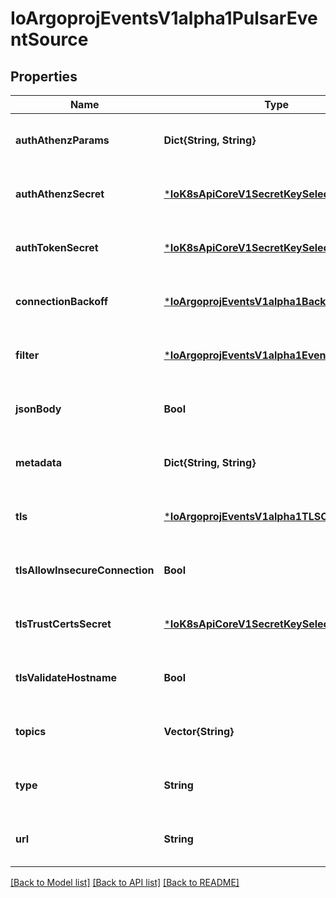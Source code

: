 # IoArgoprojEventsV1alpha1PulsarEventSource


## Properties
Name | Type | Description | Notes
------------ | ------------- | ------------- | -------------
**authAthenzParams** | **Dict{String, String}** |  | [optional] [default to nothing]
**authAthenzSecret** | [***IoK8sApiCoreV1SecretKeySelector**](IoK8sApiCoreV1SecretKeySelector.md) |  | [optional] [default to nothing]
**authTokenSecret** | [***IoK8sApiCoreV1SecretKeySelector**](IoK8sApiCoreV1SecretKeySelector.md) |  | [optional] [default to nothing]
**connectionBackoff** | [***IoArgoprojEventsV1alpha1Backoff**](IoArgoprojEventsV1alpha1Backoff.md) |  | [optional] [default to nothing]
**filter** | [***IoArgoprojEventsV1alpha1EventSourceFilter**](IoArgoprojEventsV1alpha1EventSourceFilter.md) |  | [optional] [default to nothing]
**jsonBody** | **Bool** |  | [optional] [default to nothing]
**metadata** | **Dict{String, String}** |  | [optional] [default to nothing]
**tls** | [***IoArgoprojEventsV1alpha1TLSConfig**](IoArgoprojEventsV1alpha1TLSConfig.md) |  | [optional] [default to nothing]
**tlsAllowInsecureConnection** | **Bool** |  | [optional] [default to nothing]
**tlsTrustCertsSecret** | [***IoK8sApiCoreV1SecretKeySelector**](IoK8sApiCoreV1SecretKeySelector.md) |  | [optional] [default to nothing]
**tlsValidateHostname** | **Bool** |  | [optional] [default to nothing]
**topics** | **Vector{String}** |  | [optional] [default to nothing]
**type** | **String** |  | [optional] [default to nothing]
**url** | **String** |  | [optional] [default to nothing]


[[Back to Model list]](../README.md#models) [[Back to API list]](../README.md#api-endpoints) [[Back to README]](../README.md)


